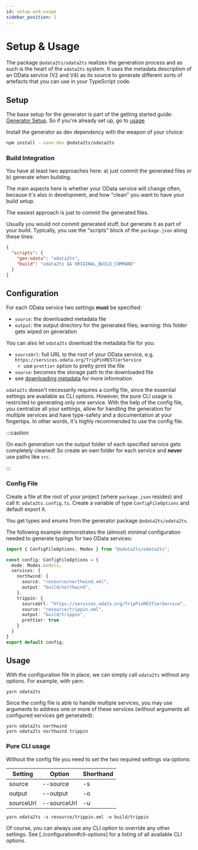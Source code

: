 ```yaml
---
id: setup-and-usage
sidebar_position: 1
---
```


# Setup & Usage

The package `@odata2ts/odata2ts` realizes the generation process and as such is the heart of the `odata2ts` system.
It uses the metadata description of an OData service (V2 and V4) as its source to generate different sorts
of artefacts that you can use in your TypeScript code.

## Setup

The base setup for the generator is part of the getting started guide: [Generator Setup](../getting-started/generator-setup).
So if you're already set up, go to [usage](#Usage)

Install the generator as dev dependency with the weapon of your choice:

```bash npm2yarn
npm install --save-dev @odata2ts/odata2ts
```

### Build Integration

You have at least two approaches here:
a) just commit the generated files or
b) generate when building.

The main aspects here is whether your OData service will change often, because it's also in development,
and how "clean" you want to have your build setup.

The easiest approach is just to commit the generated files.

Usually you would not commit generated stuff, but generate it as part of your build.
Typically, you use the "scripts" block of the `package.json` along these lines:

```json
{
  "scripts": {
    "gen-odata": "odata2ts",
    "build": "odata2ts && ORIGINAL_BUILD_COMMAND"
  }
}
```

## Configuration

For each OData service two settings **must** be specified:

- `source`: the downloaded metadata file
- `output`: the output directory for the generated files; warning: this folder gets wiped on generation

You can also let `odata2ts` download the metadata file for you:

- `sourceUrl`: full URL to the root of your OData service, e.g. `https://services.odata.org/TripPinRESTierService`
  - use `prettier` option to pretty print the file
- `source`: becomes the storage path to the downloaded file
- see [downloading metadata](./configuration#downloading-metadata) for more information

`odata2ts` doesn't necessarily requires a config file, since the essential settings are available as CLI options.
However, the pure CLI usage is restricted to generating only one service. With the help of the config file,
you centralize all your settings, allow for handling the generation for multiple services and have type-safety
and a documentation at your fingertips. In other words, it's highly recommended to use the config file.

:::caution

On each generation run the output folder of each specified service gets completely cleaned!
So create an own folder for each service and **never** use paths like `src`.

:::

### Config File

Create a file at the root of your project (where `package.json` resides)
and call it: `odata2ts.config.ts`. Create a variable of type `ConfigFileOptions`
and default export it.

You get types and enums from the generator package `@odata2ts/odata2ts`.

The following example demonstrates the (almost) minimal configuration needed to generate typings
for two OData services:

```ts
import { ConfigFileOptions, Modes } from "@odata2ts/odata2ts";

const config: ConfigFileOptions = {
  mode: Modes.models,
  services: {
    northwind: {
      source: "resource/northwind.xml",
      output: "build/northwind",
    },
    trippin: {
      sourceUrl: "https://services.odata.org/TripPinRESTierService",
      source: "resource/trippin.xml",
      output: "build/trippin",
      prettier: true
    }
  }
}
export default config;
```

## Usage

With the configuration file in place, we can simply call `odata2ts` without any options.
For example, with yarn:

```shell
yarn odata2ts
```

Since the config file is able to handle multiple services, you may use arguments to address
one or more of these services (without arguments all configured services get generated):

```shell
yarn odata2ts northwind
yarn odata2ts northwind trippin
```

### Pure CLI usage

Without the config file you need to set the two required settings via options:

| Setting   | Option      | Shorthand |
| --------- | ----------- | --------- |
| source    | --source    | -s        |
| output    | --output    | -o        |
| sourceUrl | --sourceUrl | -u        |

```shell
yarn odata2ts -s resource/trippin.xml -o build/trippin
```

Of course, you can always use any CLI option to override any other settings.
See [./configuration#cli-options] for a listing of all available CLI options.
